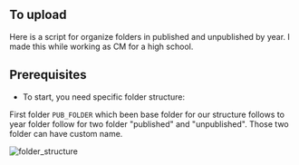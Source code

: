 ## To upload

Here is a script for organize folders in published and unpublished by year. I made this while working as CM for a high school.

## Prerequisites

- To start, you need specific folder structure:

First folder `PUB_FOLDER` which been base folder for our structure follows to year folder follow for two folder "published" and "unpublished". Those two folder can have custom name.

![folder_structure](https://user-images.githubusercontent.com/48905875/159897228-d1d3292f-d1d9-4663-a1d9-beab093c8917.png)
